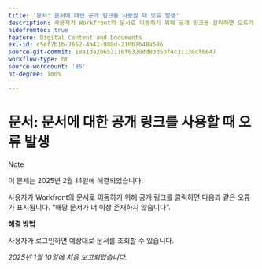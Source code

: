 ```yaml
---
title: '문서: 문서에 대한 공개 링크를 사용할 때 오류 발생'
description: 사용자가 Workfront의 문서로 이동하기 위해 공개 링크를 클릭하면 오류가 표시됩니다.
hidefromtoc: true
feature: Digital Content and Documents
exl-id: c5ef7b1b-7652-4a41-980d-210b7b48a586
source-git-commit: 18a1da2b653110f6320dd83d5bf4c31130cf6647
workflow-type: ht
source-wordcount: '85'
ht-degree: 100%

---
```


# 문서: 문서에 대한 공개 링크를 사용할 때 오류 발생

>[!NOTE]
>
>이 문제는 2025년 2월 14일에 해결되었습니다.

사용자가 Workfront의 문서로 이동하기 위해 공개 링크를 클릭하면 다음과 같은 오류가 표시됩니다. “해당 문서가 더 이상 존재하지 않습니다”.

**해결 방법**

사용자가 로그인하면 예상대로 문서를 조회할 수 있습니다.

_2025년 1월 10일에 처음 보고되었습니다._
